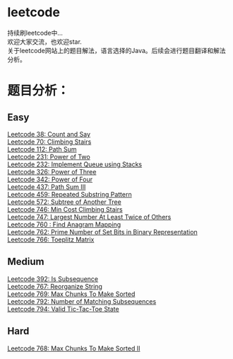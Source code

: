 # leetcode
持续刷leetcode中...  
欢迎大家交流，也欢迎star.  
关于leetcode网站上的题目解法，语言选择的Java。后续会进行题目翻译和解法分析。

# 题目分析：
## Easy
[Leetcode 38: Count and Say](https://zhuanlan.zhihu.com/p/34300515)  
[Leetcode 70: Climbing Stairs](https://zhuanlan.zhihu.com/p/32980698)  
[Leetcode 112: Path Sum](https://zhuanlan.zhihu.com/p/33336607)  
[Leetcode 231: Power of Two](https://zhuanlan.zhihu.com/p/33133657)  
[Leetcode 232: Implement Queue using Stacks](https://zhuanlan.zhihu.com/p/34127474)  
[Leetcode 326: Power of Three](https://zhuanlan.zhihu.com/p/33133657)    
[Leetcode 342: Power of Four](https://zhuanlan.zhihu.com/p/33133657)  
[Leetcode 437: Path Sum III](https://zhuanlan.zhihu.com/p/33336607)  
[Leetcode 459: Repeated Substring Pattern](https://zhuanlan.zhihu.com/p/34090604)  
[Leetcode 572: Subtree of Another Tree](https://zhuanlan.zhihu.com/p/33116824)  
[Leetcode 746: Min Cost Climbing Stairs](https://zhuanlan.zhihu.com/p/32980698)  
[Leetcode 747: Largest Number At Least Twice of Others](https://zhuanlan.zhihu.com/p/32922447)  
[Leetcode 760 : Find Anagram Mapping](https://zhuanlan.zhihu.com/p/32898667)  
[Leetcode 762: Prime Number of Set Bits in Binary Representation](https://zhuanlan.zhihu.com/p/32944489)  
[Leetcode 766: Toeplitz Matrix](https://zhuanlan.zhihu.com/p/33194463)  
## Medium
[Leetcode 392: Is Subsequence](https://zhuanlan.zhihu.com/p/34230881)  
[Leetcode 767: Reorganize String](https://zhuanlan.zhihu.com/p/33231348)  
[Leetcode 769: Max Chunks To Make Sorted](https://zhuanlan.zhihu.com/p/33268136)  
[Leetcode 792: Number of Matching Subsequences](https://zhuanlan.zhihu.com/p/34230881)  
[Leetcode 794: Valid Tic-Tac-Toe State](https://zhuanlan.zhihu.com/p/34216982)  
## Hard  
[Leetcode 768: Max Chunks To Make Sorted II](https://zhuanlan.zhihu.com/p/33268136)  
